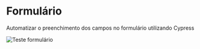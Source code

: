 # Formulário


Automatizar o preenchimento dos campos no formulário utilizando Cypress


![Teste formulário](https://github.com/NajaraGF/Formulario/assets/93666690/5ca4d5de-a87a-4b2c-b03f-93cdab690932)
